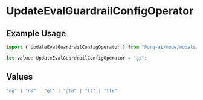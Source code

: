 # UpdateEvalGuardrailConfigOperator

## Example Usage

```typescript
import { UpdateEvalGuardrailConfigOperator } from "@orq-ai/node/models/operations";

let value: UpdateEvalGuardrailConfigOperator = "gt";
```

## Values

```typescript
"eq" | "ne" | "gt" | "gte" | "lt" | "lte"
```